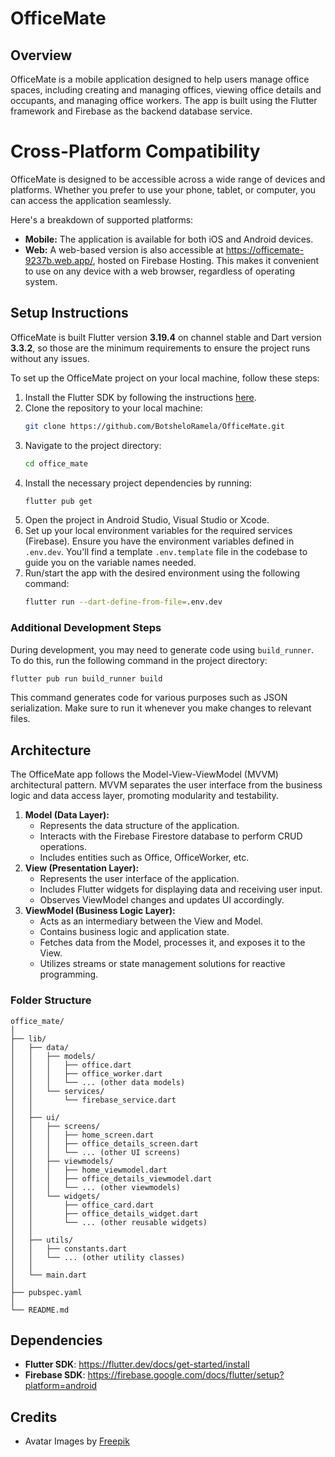 # OfficeMate

## Overview
OfficeMate is a mobile application designed to help users manage office spaces, including creating and managing offices, viewing office details and occupants, and managing office workers. The app is built using the Flutter framework and Firebase as the backend database service.

# Cross-Platform Compatibility
OfficeMate is designed to be accessible across a wide range of devices and platforms. Whether you prefer to use your phone, tablet, or computer, you can access the application seamlessly.

Here's a breakdown of supported platforms:

- **Mobile:** The application is available for both iOS and Android devices.
- **Web:** A web-based version is also accessible at https://officemate-9237b.web.app/, hosted on Firebase Hosting. This makes it convenient to use on any device with a web browser, regardless of operating system.

## Setup Instructions
OfficeMate is built Flutter version **3.19.4** on channel stable and Dart version **3.3.2**, so those are the minimum requirements to ensure the project runs without any issues.

To set up the OfficeMate project on your local machine, follow these steps:

1. Install the Flutter SDK by following the instructions [here](https://flutter-ko.dev/get-started/install).
2. Clone the repository to your local machine:
   ```bash
   git clone https://github.com/BotsheloRamela/OfficeMate.git
   ```
3. Navigate to the project directory:
    ```bash
    cd office_mate
    ```
4. Install the necessary project dependencies by running:
    ```bash
    flutter pub get
    ```
5. Open the project in Android Studio, Visual Studio or Xcode.
6. Set up your local environment variables for the required services (Firebase). Ensure you have the environment variables defined in `.env.dev`. You'll find a template `.env.template` file in the codebase to guide you on the variable names needed.
7. Run/start the app with the desired environment using the following command:
    ```bash
    flutter run --dart-define-from-file=.env.dev
    ```

### Additional Development Steps
During development, you may need to generate code using `build_runner`. To do this, run the following command in the project directory:
```bash
flutter pub run build_runner build
```
This command generates code for various purposes such as JSON serialization. Make sure to run it whenever you make changes to relevant files.

## Architecture
The OfficeMate app follows the Model-View-ViewModel (MVVM) architectural pattern. MVVM separates the user interface from the business logic and data access layer, promoting modularity and testability.

1. **Model (Data Layer):**
   - Represents the data structure of the application.
   - Interacts with the Firebase Firestore database to perform CRUD operations.
   - Includes entities such as Office, OfficeWorker, etc.
2. **View (Presentation Layer):**
   - Represents the user interface of the application.
   - Includes Flutter widgets for displaying data and receiving user input.
   - Observes ViewModel changes and updates UI accordingly.
3. **ViewModel (Business Logic Layer):**
   - Acts as an intermediary between the View and Model.
   - Contains business logic and application state.
   - Fetches data from the Model, processes it, and exposes it to the View.
   - Utilizes streams or state management solutions for reactive programming.

### Folder Structure
```
office_mate/
│
├── lib/
│   ├── data/
│   │   ├── models/
│   │   │   ├── office.dart
│   │   │   ├── office_worker.dart
│   │   │   └── ... (other data models)
│   │   └── services/
│   │       └── firebase_service.dart
│   │
│   ├── ui/
│   │   ├── screens/
│   │   │   ├── home_screen.dart
│   │   │   ├── office_details_screen.dart
│   │   │   └── ... (other UI screens)
│   │   ├── viewmodels/
│   │   │   ├── home_viewmodel.dart
│   │   │   ├── office_details_viewmodel.dart
│   │   │   └── ... (other viewmodels)
│   │   └── widgets/
│   │       ├── office_card.dart
│   │       ├── office_details_widget.dart
│   │       └── ... (other reusable widgets)
│   │
│   ├── utils/
│   │   ├── constants.dart
│   │   └── ... (other utility classes)
│   │
│   └── main.dart
│
├── pubspec.yaml
│
└── README.md
```

## Dependencies
- **Flutter SDK**: https://flutter.dev/docs/get-started/install
- **Firebase SDK**: https://firebase.google.com/docs/flutter/setup?platform=android

## Credits
- Avatar Images by <a href="https://www.freepik.com/free-psd/3d-illustration-person-with-sunglasses_27470360.htm">Freepik</a>